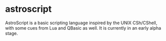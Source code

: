 # astroscript
AstroScript is a basic scripting language inspired by the UNIX CSh/CShell, with some cues from Lua and QBasic as well. It is currently in an early alpha stage.
